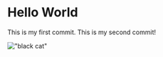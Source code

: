 # Hello World

This is my first commit. This is my second commit!

!["black cat"](https://images.saymedia-content.com/.image/t_share/MTc0Mzk3OTM1MTgwNTg4Njc4/what-are-the-best-names-for-black-cats.jpg)